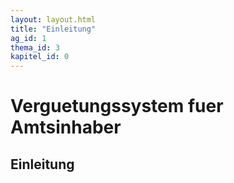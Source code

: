 ```yaml
---
layout: layout.html
title: "Einleitung"
ag_id: 1
thema_id: 3
kapitel_id: 0
---
```


# Verguetungssystem fuer Amtsinhaber

## Einleitung
